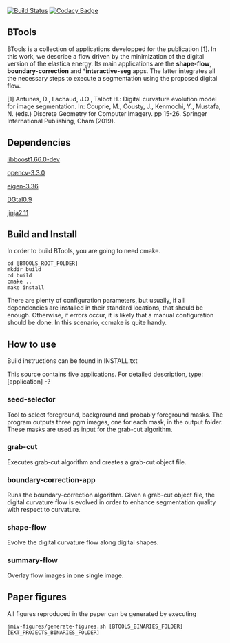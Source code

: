 [![Build Status](https://travis-ci.com/danoan/BTools.svg?branch=master)](https://travis-ci.com/danoan/BTools)
[![Codacy Badge](https://api.codacy.com/project/badge/Grade/50a49f3955c245e9977c282d2036e4a2)](https://app.codacy.com/manual/danoan/BTools?utm_source=github.com&utm_medium=referral&utm_content=danoan/BTools&utm_campaign=Badge_Grade_Dashboard)



## BTools
 BTools is a collection of applications developped for the 
 publication [1]. In this work, we describe a flow driven by 
 the minimization of the digital version of the elastica 
 energy. Its main applications are the **shape-flow**, 
 **boundary-correction** and ***interactive-seg** apps. The 
 latter integrates all the necessary steps to execute
 a segmentation using the proposed digital flow.
 

 
 [1] Antunes, D., Lachaud, J.O., Talbot H.: Digital 
 curvature evolution model for image segmentation. In:
 Couprie, M., Cousty, J., Kenmochi, Y., Mustafa, N. (eds.) 
 Discrete Geometry for Computer Imagery. pp 15-26. Springer
 International Publishing, Cham (2019).
 
## Dependencies 

[libboost1.66.0-dev](https://www.boost.org/users/history/version_1_66_0.html)

[opencv-3.3.0](https://opencv.org/releases.html)

[eigen-3.36](http://eigen.tuxfamily.org/index.php?title=Main_Page)

[DGtal0.9](https://dgtal.org/download/)

[jinja2.11](https://github.com/pallets/jinja)

## Build and Install

In order to build BTools, you are going to need cmake.

```
cd [BTOOLS_ROOT_FOLDER]
mkdir build
cd build
cmake ..
make install
```

There are plenty of configuration parameters, but usually, if 
all dependencies are installed in their standard
locations, that should be enough. Otherwise, if errors occur, 
it is likely that a manual configuration should be
done. In this scenario, ccmake is quite handy.

## How to use

Build instructions can be found in INSTALL.txt

This source contains five applications. For detailed description,
type: [application] -?

### seed-selector

Tool to select foreground, background and probably foreground masks.
The program outputs three pgm images, one for each mask, in the
output folder. These masks are used as input for the grab-cut 
algorithm.
 
### grab-cut

Executes grab-cut algorithm and creates a grab-cut object file.
 

### boundary-correction-app

Runs the boundary-correction algorithm. Given a grab-cut object file,
the digital curvature flow is evolved in order to enhance segmentation
quality with respect to curvature.

### shape-flow

Evolve the digital curvature flow along digital shapes.


### summary-flow

Overlay flow images in one single image.

## Paper figures
 All figures reproduced in the paper can be generated by
 executing 
 ```
 jmiv-figures/generate-figures.sh [BTOOLS_BINARIES_FOLDER] [EXT_PROJECTS_BINARIES_FOLDER]
 ```

